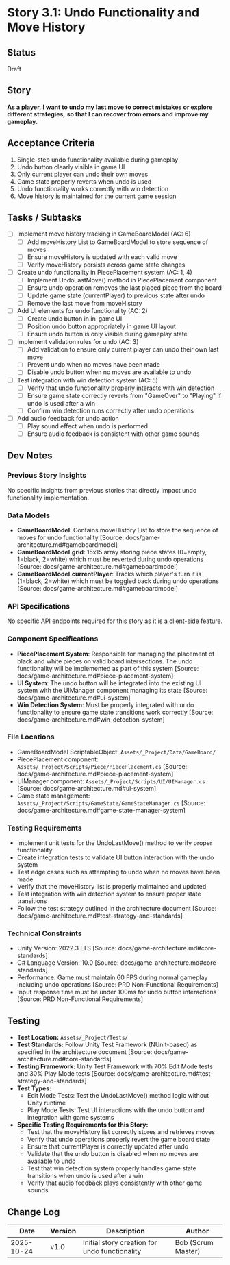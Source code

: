 # Story 3.1: Undo Functionality and Move History

## Status
Draft

## Story
**As a player,**
**I want to undo my last move to correct mistakes or explore different strategies,**
**so that I can recover from errors and improve my gameplay.**

## Acceptance Criteria
1. Single-step undo functionality available during gameplay
2. Undo button clearly visible in game UI
3. Only current player can undo their own moves
4. Game state properly reverts when undo is used
5. Undo functionality works correctly with win detection
6. Move history is maintained for the current game session

## Tasks / Subtasks
- [ ] Implement move history tracking in GameBoardModel (AC: 6)
  - [ ] Add moveHistory List<Vector2Int> to GameBoardModel to store sequence of moves
  - [ ] Ensure moveHistory is updated with each valid move
  - [ ] Verify moveHistory persists across game state changes
- [ ] Create undo functionality in PiecePlacement system (AC: 1, 4)
  - [ ] Implement UndoLastMove() method in PiecePlacement component
  - [ ] Ensure undo operation removes the last placed piece from the board
  - [ ] Update game state (currentPlayer) to previous state after undo
  - [ ] Remove the last move from moveHistory
- [ ] Add UI elements for undo functionality (AC: 2)
  - [ ] Create undo button in in-game UI
  - [ ] Position undo button appropriately in game UI layout
  - [ ] Ensure undo button is only visible during gameplay state
- [ ] Implement validation rules for undo (AC: 3)
  - [ ] Add validation to ensure only current player can undo their own last move
  - [ ] Prevent undo when no moves have been made
  - [ ] Disable undo button when no moves are available to undo
- [ ] Test integration with win detection system (AC: 5)
  - [ ] Verify that undo functionality properly interacts with win detection
  - [ ] Ensure game state correctly reverts from "GameOver" to "Playing" if undo is used after a win
  - [ ] Confirm win detection runs correctly after undo operations
- [ ] Add audio feedback for undo action
  - [ ] Play sound effect when undo is performed
  - [ ] Ensure audio feedback is consistent with other game sounds

## Dev Notes

### Previous Story Insights
No specific insights from previous stories that directly impact undo functionality implementation.

### Data Models
- **GameBoardModel**: Contains moveHistory List<Vector2Int> to store the sequence of moves for undo functionality [Source: docs/game-architecture.md#gameboardmodel]
- **GameBoardModel.grid**: 15x15 array storing piece states (0=empty, 1=black, 2=white) which must be reverted during undo operations [Source: docs/game-architecture.md#gameboardmodel]
- **GameBoardModel.currentPlayer**: Tracks which player's turn it is (1=black, 2=white) which must be toggled back during undo operations [Source: docs/game-architecture.md#gameboardmodel]

### API Specifications
No specific API endpoints required for this story as it is a client-side feature.

### Component Specifications
- **PiecePlacement System**: Responsible for managing the placement of black and white pieces on valid board intersections. The undo functionality will be implemented as part of this system [Source: docs/game-architecture.md#piece-placement-system]
- **UI System**: The undo button will be integrated into the existing UI system with the UIManager component managing its state [Source: docs/game-architecture.md#ui-system]
- **Win Detection System**: Must be properly integrated with undo functionality to ensure game state transitions work correctly [Source: docs/game-architecture.md#win-detection-system]

### File Locations
- GameBoardModel ScriptableObject: `Assets/_Project/Data/GameBoard/`
- PiecePlacement component: `Assets/_Project/Scripts/Piece/PiecePlacement.cs` [Source: docs/game-architecture.md#piece-placement-system]
- UIManager component: `Assets/_Project/Scripts/UI/UIManager.cs` [Source: docs/game-architecture.md#ui-system]
- Game state management: `Assets/_Project/Scripts/GameState/GameStateManager.cs` [Source: docs/game-architecture.md#game-state-manager-system]

### Testing Requirements
- Implement unit tests for the UndoLastMove() method to verify proper functionality
- Create integration tests to validate UI button interaction with the undo system
- Test edge cases such as attempting to undo when no moves have been made
- Verify that the moveHistory list is properly maintained and updated
- Test integration with win detection system to ensure proper state transitions
- Follow the test strategy outlined in the architecture document [Source: docs/game-architecture.md#test-strategy-and-standards]

### Technical Constraints
- Unity Version: 2022.3 LTS [Source: docs/game-architecture.md#core-standards]
- C# Language Version: 10.0 [Source: docs/game-architecture.md#core-standards]
- Performance: Game must maintain 60 FPS during normal gameplay including undo operations [Source: PRD Non-Functional Requirements]
- Input response time must be under 100ms for undo button interactions [Source: PRD Non-Functional Requirements]

## Testing
- **Test Location:** `Assets/_Project/Tests/`
- **Test Standards:** Follow Unity Test Framework (NUnit-based) as specified in the architecture document [Source: docs/game-architecture.md#core-standards]
- **Testing Framework:** Unity Test Framework with 70% Edit Mode tests and 30% Play Mode tests [Source: docs/game-architecture.md#test-strategy-and-standards]
- **Test Types:**
  - Edit Mode Tests: Test the UndoLastMove() method logic without Unity runtime
  - Play Mode Tests: Test UI interactions with the undo button and integration with game systems
- **Specific Testing Requirements for this Story:**
  - Test that the moveHistory list correctly stores and retrieves moves
  - Verify that undo operations properly revert the game board state
  - Ensure that currentPlayer is correctly updated after undo
  - Validate that the undo button is disabled when no moves are available to undo
  - Test that win detection system properly handles game state transitions when undo is used after a win
  - Verify that audio feedback plays consistently with other game sounds

## Change Log
| Date | Version | Description | Author |
|------|---------|-------------|--------|
| 2025-10-24 | v1.0 | Initial story creation for undo functionality | Bob (Scrum Master) |